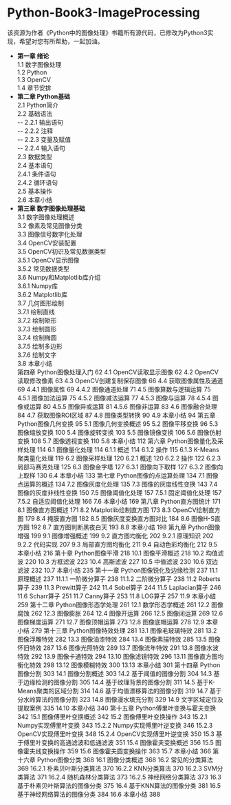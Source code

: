 # Python-Book3-ImageProcessing
该资源为作者《Python中的图像处理》书籍所有源代码，已修改为Python3实现，希望对您有所帮助，一起加油。


- **第一章 绪论** <br />
1.1 数字图像处理 <br />
1.2 Python <br />
1.3 OpenCV <br />
1.4 章节安排 <br />
- **第二章 Python基础** <br />
2.1 Python简介 <br />
2.2 基础语法 <br />
-- 2.2.1 输出语句 <br />
-- 2.2.2 注释 <br />
-- 2.2.3 变量及赋值 <br />
-- 2.2.4 输入语句 <br />
2.3 数据类型 <br />
2.4 基本语句 <br />
2.4.1 条件语句 <br />
2.4.2 循环语句 <br />
2.5 基本操作 <br />
2.6 本章小结 <br />
- **第三章 数字图像处理基础**  <br />
3.1 数字图像处理概述 <br />
3.2 像素及常见图像分类 <br />
3.3 图像信号数字化处理 <br />
3.4 OpenCV安装配置 <br />
3.5 OpenCV初识及常见数据类型 <br />
3.5.1 OpenCV显示图像 <br />
3.5.2 常见数据类型 <br />
3.6 Numpy和Matplotlib库介绍 <br />
3.6.1 Numpy库 <br />
3.6.2 Matplotlib库 <br />
3.7 几何图形绘制 <br />
3.7.1 绘制直线 <br />
3.7.2 绘制矩形 <br />
3.7.3 绘制圆形 <br />
3.7.4 绘制椭圆 <br />
3.7.5 绘制多边形 <br />
3.7.6 绘制文字 <br />
3.8 本章小结 <br />
第四章 Python图像处理入门	62
4.1 OpenCV读取显示图像	62
4.2 OpenCV读取修改像素	63
4.3 OpenCV创建复制保存图像	66
4.4 获取图像属性及通道	69
4.4.1 图像属性	69
4.4.2 图像通道处理	71
4.5 图像算数与逻辑运算	75
4.5.1 图像加法运算	75
4.5.2 图像减法运算	77
4.5.3 图像与运算	78
4.5.4 图像或运算	80
4.5.5 图像异或运算	81
4.5.6 图像非运算	83
4.6 图像融合处理	84
4.7 获取图像ROI区域	87
4.8 图像类型转换	90
4.9 本章小结	94
第五章 Python图像几何变换	95
5.1 图像几何变换概述	95
5.2 图像平移变换	96
5.3 图像缩放变换	100
5.4 图像旋转变换	103
5.5 图像镜像变换	106
5.6 图像仿射变换	108
5.7 图像透视变换	110
5.8 本章小结	112
第六章 Python图像量化及采样处理	114
6.1 图像量化处理	114
6.1.1 概述	114
6.1.2 操作	115
6.1.3 K-Means聚类量化处理	119
6.2 图像采样处理	120
6.2.1 概述	120
6.2.2 操作	122
6.2.3 局部马赛克处理	125
6.3 图像金字塔	127
6.3.1 图像向下取样	127
6.3.2 图像向上取样	130
6.4 本章小结	133
第七章 Python图像的点运算处理	134
7.1 图像点运算的概述	134
7.2 图像灰度化处理	135
7.3 图像的灰度线性变换	143
7.4 图像的灰度非线性变换	150
7.5 图像阈值化处理	157
7.5.1 固定阈值化处理	157
7.5.2 自适应阈值化处理	166
7.6 本章小结	169
第八章 Python直方图统计	171
8.1 图像直方图概述	171
8.2 Matplotlib绘制直方图	173
8.3 OpenCV绘制直方图	179
8.4 掩膜直方图	182
8.5 图像灰度变换直方图对比	184
8.6 图像H-S直方图	192
8.7 直方图判断黑夜白天	193
8.8 本章小结	198
第九章 Python图像增强	199
9.1 图像增强概述	199
9.2 直方图均衡化	202
9.2.1 原理知识	202
9.2.2 代码实现	207
9.3 局部直方图均衡化	211
9.4 自动色彩均衡化	212
9.5 本章小结	216
第十章 Python图像平滑	218
10.1 图像平滑概述	218
10.2 均值滤波	220
10.3 方框滤波	223
10.4 高斯滤波	227
10.5 中值滤波	230
10.6 双边滤波	232
10.7 本章小结	235
第十一章 Python图像锐化及边缘检测	237
11.1 原理概述	237
11.1.1 一阶微分算子	238
11.1.2 二阶微分算子	238
11.2 Roberts算子	239
11.3 Prewitt算子	242
11.4 Sobel算子	244
11.5 Laplacian算子	246
11.6 Scharr算子	251
11.7 Canny算子	253
11.8 LOG算子	257
11.9 本章小结	259
第十二章 Python图像形态学处理	261
12.1 数学形态学概述	261
12.2 图像腐蚀	262
12.3 图像膨胀	264
12.4 图像开运算	266
12.5 图像闭运算	269
12.6 图像梯度运算	271
12.7 图像顶帽运算	273
12.8 图像底帽运算	278
12.9 本章小结	279
第十三章 Python图像特效处理	281
13.1 图像毛玻璃特效	281
13.2 图像浮雕特效	282
13.3 图像油漆特效	284
13.4 图像素描特效	285
13.5 图像怀旧特效	287
13.6 图像光照特效	289
13.7 图像流年特效	291
13.8 图像水波特效	292
13.9 图像卡通特效	294
13.10 图像滤镜特效	296
13.11 图像直方图均衡化特效	298
13.12 图像模糊特效	300
13.13 本章小结	301
第十四章 Python图像分割	303
14.1 图像分割概述	303
14.2 基于阈值的图像分割	304
14.3 基于边缘检测的图像分割	305
14.4 基于纹理背景的图像分割	311
14.5 基于K-Means聚类的区域分割	314
14.6 基于均值漂移算法的图像分割	319
14.7 基于分水岭算法的图像分割	323
14.8 图像漫水填充分割	329
14.9 文字区域定位及提取案例	335
14.10 本章小结	340
第十五章 Python傅里叶变换与霍夫变换	342
15.1 图像傅里叶变换概述	342
15.2 图像傅里叶变换操作	343
15.2.1 Numpy实现傅里叶变换	343
15.2.2 Numpy实现傅里叶逆变换	346
15.2.3 OpenCV实现傅里叶变换	348
15.2.4 OpenCV实现傅里叶逆变换	350
15.3 基于傅里叶变换的高通滤波和低通滤波	351
15.4 图像霍夫变换概述	356
15.5 图像霍夫线变换操作	359
15.6 图像霍夫圆变换操作	363
15.7 本章小结	366
第十六章 Python图像分类	368
16.1 图像分类概述	368
16.2 常见的分类算法	369
16.2.1 朴素贝叶斯分类算法	370
16.2.2 KNN分类算法	370
16.2.3 SVM分类算法	371
16.2.4 随机森林分类算法	373
16.2.5 神经网络分类算法	373
16.3 基于朴素贝叶斯算法的图像分类	375
16.4 基于KNN算法的图像分类	381
16.5 基于神经网络算法的图像分类	384
16.6 本章小结	388



